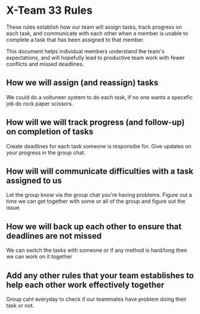 # X-Team 33 Rules

These rules establish how our team will assign tasks,
track progress on each task, and communicate with each other 
when a member is unable to complete a task that has been assigned to that member.

This document helps individual members understand the team's expectations,
and will hopefully lead to productive team work with fewer conflicts
and missed deadlines.

## How we will assign (and reassign) tasks
We could do a voltuneer system to do each task, if no one wants a specefic job do rock paper scissors.


## How will we will track progress (and follow-up) on completion of tasks
Create deadlines for each task someone is responsibe for. Give updates on your progress in the group chat.


## How will will communicate difficulties with a task assigned to us
Let the group know via the group chat you're having problems. Figure out a time we can get together with some or all of the group and
figure out the issue.


## How we will back up each other to ensure that deadlines are not missed
We can switch the tasks with someone or if any method is hard/long then we can work on it together


## Add any other rules that your team establishes to help each other work effectively together
Group caht everyday to check if our teammates have problem doing their task or not.


